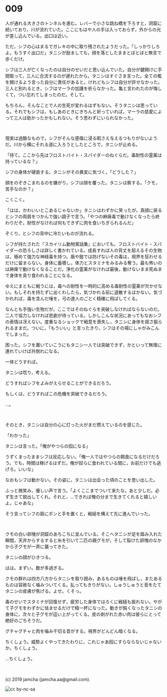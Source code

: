 

# 009

人が通れる大きさのトンネルを進む。レバーで小さな跳ね橋を下ろすと，洞窟に続いており，川が流れていた。ここにもはや人の手は入っておらず，外からの光が差し込んでいる。出口は近い。

ただ，シフの心はまるでガレキの中に取り残されたようだった。「しっかりしろよ。もうすぐ出口だ」タニシが励ましても，顔を落としたままとぼとぼと無言で歩くだけ。

シフは三人が亡くなったのは自分のせいだと思い込んでいた。自分が鍵開けに手間取って，三人に合流するのが遅れたから。タニシはすぐさま言った。全ての檻を開けるよう言った自分に責任があると。けれどもシフは自分が許せなかった。三人と別れるとき，シフはマーラの加護を祈らなかった。亀と言われたのが悔しくて，つい忘れてしまったのだ。そして。

もちろん，そんなことで人の生死が変わるはずもない。そうタニシは思っている。それでもシフは，もしあのときにきちんと祈っていれば，マーラの慈愛によって三人は助かったかもしれない。そう思わずにいられなかった。

<br>

現実は過酷なもので，シフがそんな感傷に浸る暇さえ与えるつもりがないようだ。川から横にそれる道に入ろうとしたところで，タニシが止める。

「待て。ここから先はフロストバイト・スパイダーのねぐらだ。毒耐性の霊薬は持っているな？」

シフの身体が硬直する。タニシがその異変に気づく。「どうした？」

顔をのぞきこまれるのを嫌がり，シフは顔を覆った。タニシは察する。「クモ，苦手なのか？」

こくこく。

「はは，かわいいとこあるじゃないか」タニシはわずかに笑ったが，真顔に戻るとシフの両肩をつかんで強い調子で言う。「やつの麻痺毒で動けなくなったら終わりだぞ。耐性がなければ何もできずに肉を食いちぎられるんだ」

ぞくり，とシフの背中に冷たいものが流れる。

シフが持たされた『スカイリム動物寓話集』においても，フロストバイト・スパイダーの恐ろしさは詳しく書かれている。成長すれば人の背丈を超えるその生物は，極めて強力な神経毒を持つ。盾や鎧では防げないその毒は，視界を狂わせるだけに留まらない。身体に蓄積し，体力とスタミナをみるみる奪う。最も怖いのは麻痺で動けなくなることだ。浄化の霊薬がなければ最後，動けないまま死ぬまで身体を貪り食われることになる。

ゆえにまともに戦うには，毒への耐性を一時的に高める毒耐性の霊薬が欠かせない。もしそれを持たずに出くわしたら，気づかれる前に退散するほかない。気づかれれば，毒を含んだ唾を，弓の達人のごとく精確に飛ばしてくる。

なんとも手強い生物だが，ここではそのねぐらを突破しなければならないのだ。二人で協力しなければ悲劇が待っている。しかしこんな状況にあってもなおシフの表情は冴えない。度重なるショックで戦意を喪失し，タニシに身体を揺さ振られるままだ。ついに，「もういい」と言ったきり，シフはその場にしゃがみこんでしまった。

困った。シフを置いていこうにもタニシ一人では突破できず，かといって無理に連れていけば共倒れになる。

一体どうすれば。

タニシは唸り，考える。

どうすればシフをよみがえらせることができるだろう。

もしくは，どうすればこの危機を突破できるだろう。

…。

<br>

そのとき，タニシは自分の心に灯った火がまだ燃えているのを感じた。

「わかった」

タニシは言った。「俺がやつらの囮になる」

うずくまったままシフは反応しない。「俺一人ではやつらの餌食になるだけだろう。でも，時間は稼げるはずだ。俺が奴らに食われている間に，お前だけでも逃げろ。いいな」

なおもシフは動かない。その姿に，タニシは出会った頃のことを思い出した。

ふっと微笑み，優しい声で言う。「よくここまでついて来たな。あと少しだ。必ず生きて脱出してくれ。それと，…できれば俺の分まで生きてくれると嬉しいよ。じゃあな」

そう言ってシフの肩にポンと手を置くと，戦槌を構えて先に進んでいった。

<br>

クモの白い卵塊が洞窟のあちこちに並んでいる。そこへタニシが足を踏み入れた瞬間，天井からするすると糸を引いて二匹の親グモが，そして裂けた卵塊のなかから子グモが一斉に襲ってきた。

タニシの顔がひきつる。

はは。まずい。数が多過ぎる。

クモの群れは四方八方からタニシを取り囲み，あるものは唾を飛ばし，またあるものは容赦なく噛みついてくる。払ってもきりがない。しゅうしゅうと音をたてタニシの皮膚が焦げる。よせ。くそっ。

毒のせいでスタミナが回復せず，疲労した身体ではろくに戦槌も振れない。やがて子グモをわずかに怯ませるだけで精一杯になった。動きが鈍くなったタニシの身体に，次々と子グモが這い上がってくる。皮の剥がれた赤い肉は彼らにとって絶好のごちそうだ。

グチャグチャと肉を噛み千切る音がする。視界がどんどん暗くなる。

ちくしょう。威勢よくやってきたわりに，これじゃあ囮にすらならないじゃないか。ちくしょう。

…ちくしょう。

<br>
<br>
(c) 2019 jamcha (jamcha.aa@gmail.com).

![cc by-nc-sa](https://i.creativecommons.org/l/by-nc-sa/4.0/88x31.png)

